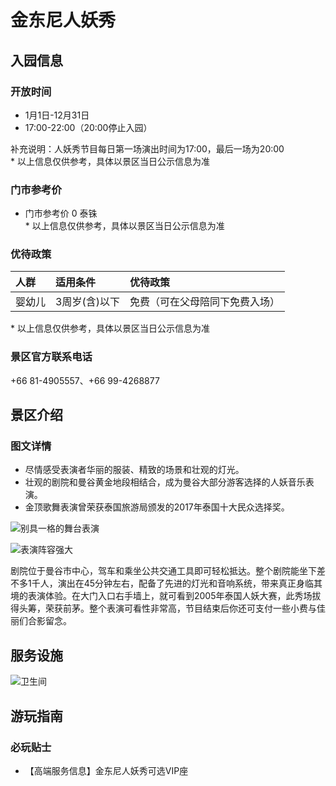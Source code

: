 # 金东尼人妖秀

## 入园信息

### 开放时间
- 1月1日-12月31日
- 17:00-22:00（20:00停止入园）
  
补充说明：人妖秀节目每日第一场演出时间为17:00，最后一场为20:00  
\* 以上信息仅供参考，具体以景区当日公示信息为准

### 门市参考价
- 门市参考价 0 泰铢  
\* 以上信息仅供参考，具体以景区当日公示信息为准

### 优待政策
| 人群 | 适用条件 | 优待政策 |
| :--- | :--- | :--- |
| 婴幼儿 | 3周岁(含)以下 | 免费（可在父母陪同下免费入场） |

\* 以上信息仅供参考，具体以景区当日公示信息为准

### 景区官方联系电话
+66 81-4905557、+66 99-4268877

## 景区介绍

### 图文详情
- 尽情感受表演者华丽的服装、精致的场景和壮观的灯光。
- 壮观的剧院和曼谷黄金地段相结合，成为曼谷大部分游客选择的人妖音乐表演。
- 金顶歌舞表演曾荣获泰国旅游局颁发的2017年泰国十大民众选择奖。

![别具一格的舞台表演](http://piao-qsight-webcp.qunarzz.com/piao_qsight_web_piao_qsight_web/mp_ctrip_gateway/2023_10/69a3596621c1b9be8f3c719b5e275c4f.jpg)

![表演阵容强大](http://piao-qsight-webcp.qunarzz.com/piao_qsight_web_piao_qsight_web/mp_ctrip_gateway/2023_10/3003c3c868c3bb53f190223c7cfac995.jpg)

剧院位于曼谷市中心，驾车和乘坐公共交通工具即可轻松抵达。整个剧院能坐下差不多1千人，演出在45分钟左右，配备了先进的灯光和音响系统，带来真正身临其境的表演体验。在大门入口右手墙上，就可看到2005年泰国人妖大赛，此秀场拔得头筹，荣获前茅。整个表演可看性非常高，节目结束后你还可支付一些小费与佳丽们合影留念。

## 服务设施
![卫生间](https://piao-qsight-webcp.qunarzz.com/piao_qsight_web_piao_qsight_web/tooools/卫生间.png)

## 游玩指南

### 必玩贴士
- 【高端服务信息】金东尼人妖秀可选VIP座